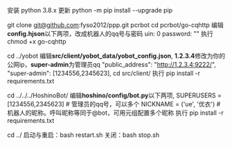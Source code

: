 安装 python 3.8.x
更新 python -m pip install --upgrade pip

git clone git@github.com:fyso2012/ppp.git pcrbot
cd pcrbot/go-cqhttp
    编辑**config.hjson**以下两项，改成机器人的qq号与密码
        uin: 0
        password: ""
    执行 chmod +x go-cqhttp

cd ../yobot
    编辑**src/client/yobot_data/yobot_config.json**, **1.2.3.4**修改为你的公网ip，**super-admin**为管理员qq
        "public_address": "http://1.2.3.4:9222/",
        "super-admin": [1234556,2345623],
    cd src/client/
        执行 pip install -r requirements.txt

cd ../../../HoshinoBot/
    编辑**hoshino/config/__bot__.py**以下两项, 
        SUPERUSERS = [1234556,2345623]  # 管理员的qq号，可以多个
        NICKNAME = ('ue', '优衣')       # 机器人的昵称。呼叫昵称等同于@bot，可用元组配置多个昵称
    执行 pip install -r requirements.txt

cd ../
启动与重启：bash restart.sh
关闭：bash stop.sh

